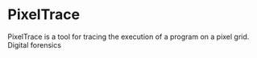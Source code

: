 # PixelTrace

PixelTrace is a tool for tracing the execution of a program on a pixel grid. Digital forensics
